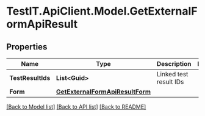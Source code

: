 # TestIT.ApiClient.Model.GetExternalFormApiResult

## Properties

Name | Type | Description | Notes
------------ | ------------- | ------------- | -------------
**TestResultIds** | **List&lt;Guid&gt;** | Linked test result IDs | 
**Form** | [**GetExternalFormApiResultForm**](GetExternalFormApiResultForm.md) |  | 

[[Back to Model list]](../README.md#documentation-for-models) [[Back to API list]](../README.md#documentation-for-api-endpoints) [[Back to README]](../README.md)

